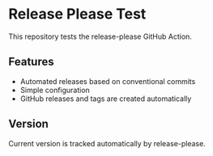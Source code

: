 # Release Please Test

This repository tests the release-please GitHub Action.

## Features

- Automated releases based on conventional commits
- Simple configuration
- GitHub releases and tags are created automatically

## Version

Current version is tracked automatically by release-please.

